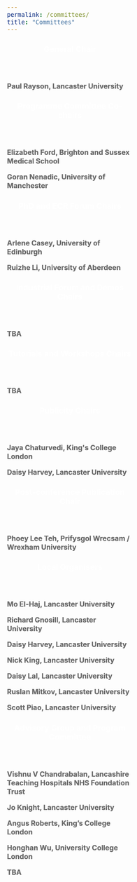 ```yaml
---
permalink: /committees/
title: "Committees"
---
```


<html>
<meta name="viewport" content="width=device-width, initial-scale=1">
<link rel="stylesheet" href="https://www.w3schools.com/w3css/4/w3.css">
<head>
<style>
body {
    font-size: 16px;
} 
h1, h2, h3, h4, h5 {
  font-size: 18px;
}
</style>
</head>
<body>
<p> </p>
<div class="w3-container">
  <div class="w3-card-4" style="width:50%;">
    <header class="w3-container w3-teal">
      <h3 style="color: #ffffff; text-shadow: 0.1px 0.1px"><b>General Chair</b></h3>
    </header>
    <div class="w3-container">
      <p> </p>
      <p style="color:#6b6b6b; text-shadow: 0.1px 0.1px"><b>Paul Rayson, Lancaster University</b></p>
    </div>
  </div>
</div>
<p> </p>
<p> </p>
<div class="w3-container">
  <div class="w3-card-4" style="width:50%;">
    <header class="w3-container w3-teal">
      <h3 style="color: #ffffff; text-shadow: 0.1px 0.1px"><b>Programme Committee Co-chairs</b></h3>
    </header>
    <div class="w3-container">
      <p> </p>
      <p style="color:#6b6b6b; text-shadow: 0.1px 0.1px"><b>Elizabeth Ford, Brighton and Sussex Medical School</b></p>
      <p style="color:#6b6b6b; text-shadow: 0.1px 0.1px"><b>Goran Nenadic, University of Manchester</b></p>
    </div>
  </div>
</div>
<p> </p>
<p> </p>
<div class="w3-container">
  <div class="w3-card-4" style="width:50%;">
    <header class="w3-container w3-teal">
      <h3 style="color: #ffffff; text-shadow: 0.1px 0.1px"><b>PhD and ECR Forum Chairs</b></h3>
    </header>
    <div class="w3-container">
      <p> </p>
      <p style="color:#6b6b6b; text-shadow: 0.1px 0.1px"><b>Arlene Casey, University of Edinburgh</b></p>
      <p style="color:#6b6b6b; text-shadow: 0.1px 0.1px"><b>Ruizhe Li, University of Aberdeen</b></p>
    </div>
  </div>
</div>
<p> </p>
<p> </p>
<div class="w3-container">
  <div class="w3-card-4" style="width:50%;">
    <header class="w3-container w3-teal">
      <h3 style="color: #ffffff; text-shadow: 0.1px 0.1px"><b>Industrial Forum and Demos Chairs</b></h3>
    </header>
    <div class="w3-container">
      <p> </p>
      <p style="color:#6b6b6b; text-shadow: 0.1px 0.1px"><b>TBA</b></p>
    </div>
  </div>
</div>
<p> </p>
<p> </p>
<div class="w3-container">
  <div class="w3-card-4" style="width:50%;">
    <header class="w3-container w3-teal">
      <h3 style="color: #ffffff; text-shadow: 0.1px 0.1px"><b>Tutorials and Workshops Chairs</b></h3>
    </header>
    <div class="w3-container">
      <p> </p>
      <p style="color:#6b6b6b; text-shadow: 0.1px 0.1px"><b>TBA</b></p>
    </div>
  </div>
</div>
<p> </p>
<p> </p>
<div class="w3-container">
  <div class="w3-card-4" style="width:50%;">
    <header class="w3-container w3-teal">
      <h3 style="color: #ffffff; text-shadow: 0.1px 0.1px"><b>Publicity Chairs</b></h3>
    </header>
    <div class="w3-container">
      <p> </p>
      <p style="color:#6b6b6b; text-shadow: 0.1px 0.1px"><b>Jaya Chaturvedi, King's College London</b></p>
      <p style="color:#6b6b6b; text-shadow: 0.1px 0.1px"><b>Daisy Harvey, Lancaster University</b></p>
    </div>
  </div>
</div>
<p> </p>
<p> </p>
<div class="w3-container">
  <div class="w3-card-4" style="width:50%;">
    <header class="w3-container w3-teal">
      <h3 style="color: #ffffff; text-shadow: 0.1px 0.1px"><b>Post-conference Publication Chair</b></h3>
    </header>
    <div class="w3-container">
      <p> </p>
      <p style="color:#6b6b6b; text-shadow: 0.1px 0.1px"><b>Phoey Lee Teh, Prifysgol Wrecsam / Wrexham University</b></p>
    </div>
  </div>
</div>
<p> </p>
<p> </p>
<div class="w3-container">
  <div class="w3-card-4" style="width:50%;">
    <header class="w3-container w3-teal">
      <h3 style="color: #ffffff; text-shadow: 0.1px 0.1px"><b>Local Organisers</b></h3>
    </header>
    <div class="w3-container">
      <p> </p>
      <p style="color:#6b6b6b; text-shadow: 0.1px 0.1px"><b>Mo El-Haj, Lancaster University</b></p>
      <p style="color:#6b6b6b; text-shadow: 0.1px 0.1px"><b>Richard Gnosill, Lancaster University</b></p>
      <p style="color:#6b6b6b; text-shadow: 0.1px 0.1px"><b>Daisy Harvey, Lancaster University</b></p>
      <p style="color:#6b6b6b; text-shadow: 0.1px 0.1px"><b>Nick King, Lancaster University</b></p>
      <p style="color:#6b6b6b; text-shadow: 0.1px 0.1px"><b>Daisy Lal, Lancaster University</b></p>
      <p style="color:#6b6b6b; text-shadow: 0.1px 0.1px"><b>Ruslan Mitkov, Lancaster University</b></p>
      <p style="color:#6b6b6b; text-shadow: 0.1px 0.1px"><b>Scott Piao, Lancaster University</b></p>
    </div>
<!--     <footer class="w3-container w3-teal">
      <h5> </h5>
    </footer> -->
  </div>
</div>
<p> </p>
<p> </p>
<div class="w3-container">
  <div class="w3-card-4" style="width:50%;">
    <header class="w3-container w3-teal">
      <h3 style="color: #ffffff; text-shadow: 0.1px 0.1px"><b>Advisory Group and Program Committee</b></h3>
    </header>
    <div class="w3-container">
      <p> </p>
      <p style="color:#6b6b6b; text-shadow: 0.1px 0.1px"><b>Vishnu V Chandrabalan, Lancashire Teaching Hospitals NHS Foundation Trust</b></p>
      <p style="color:#6b6b6b; text-shadow: 0.1px 0.1px"><b>Jo Knight, Lancaster University</b></p>
      <p style="color:#6b6b6b; text-shadow: 0.1px 0.1px"><b>Angus Roberts, King’s College London</b></p>
      <p style="color:#6b6b6b; text-shadow: 0.1px 0.1px"><b>Honghan Wu, University College London</b></p>
      <p style="color:#6b6b6b; text-shadow: 0.1px 0.1px"><b>TBA</b></p>
    </div>
<!--     <footer class="w3-container w3-teal">
      <h5> </h5>
    </footer> -->
  </div>
</div>
</body>
</html>

